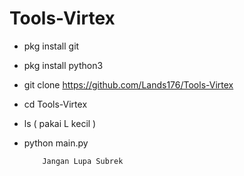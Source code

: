 # Tools-Virtex

- pkg install git

- pkg install python3

- git clone https://github.com/Lands176/Tools-Virtex

- cd Tools-Virtex

- ls ( pakai L kecil )

- python main.py


          Jangan Lupa Subrek 
